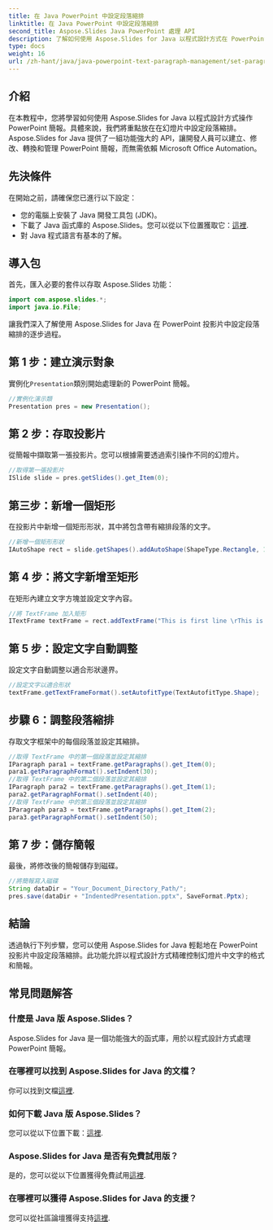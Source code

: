 ```yaml
---
title: 在 Java PowerPoint 中設定段落縮排
linktitle: 在 Java PowerPoint 中設定段落縮排
second_title: Aspose.Slides Java PowerPoint 處理 API
description: 了解如何使用 Aspose.Slides for Java 以程式設計方式在 PowerPoint 投影片中設定段落縮排。輕鬆增強您的簡報格式。
type: docs
weight: 16
url: /zh-hant/java/java-powerpoint-text-paragraph-management/set-paragraph-indent-java-powerpoint/
---
```

## 介紹
在本教程中，您將學習如何使用 Aspose.Slides for Java 以程式設計方式操作 PowerPoint 簡報。具體來說，我們將重點放在在幻燈片中設定段落縮排。 Aspose.Slides for Java 提供了一組功能強大的 API，讓開發人員可以建立、修改、轉換和管理 PowerPoint 簡報，而無需依賴 Microsoft Office Automation。
## 先決條件
在開始之前，請確保您已進行以下設定：
- 您的電腦上安裝了 Java 開發工具包 (JDK)。
- 下載了 Java 函式庫的 Aspose.Slides。您可以從以下位置獲取它：[這裡](https://releases.aspose.com/slides/java/).
- 對 Java 程式語言有基本的了解。
## 導入包
首先，匯入必要的套件以存取 Aspose.Slides 功能：
```java
import com.aspose.slides.*;
import java.io.File;
```
讓我們深入了解使用 Aspose.Slides for Java 在 PowerPoint 投影片中設定段落縮排的逐步過程。
## 第 1 步：建立演示對象
實例化`Presentation`類別開始處理新的 PowerPoint 簡報。
```java
//實例化演示類
Presentation pres = new Presentation();
```
## 第 2 步：存取投影片
從簡報中擷取第一張投影片。您可以根據需要透過索引操作不同的幻燈片。
```java
//取得第一張投影片
ISlide slide = pres.getSlides().get_Item(0);
```
## 第三步：新增一個矩形
在投影片中新增一個矩形形狀，其中將包含帶有縮排段落的文字。
```java
//新增一個矩形形狀
IAutoShape rect = slide.getShapes().addAutoShape(ShapeType.Rectangle, 100, 100, 500, 150);
```
## 第 4 步：將文字新增至矩形
在矩形內建立文字方塊並設定文字內容。
```java
//將 TextFrame 加入矩形
ITextFrame textFrame = rect.addTextFrame("This is first line \rThis is second line \rThis is third line");
```
## 第 5 步：設定文字自動調整
設定文字自動調整以適合形狀邊界。
```java
//設定文字以適合形狀
textFrame.getTextFrameFormat().setAutofitType(TextAutofitType.Shape);
```
## 步驟 6：調整段落縮排
存取文字框架中的每個段落並設定其縮排。
```java
//取得 TextFrame 中的第一個段落並設定其縮排
IParagraph para1 = textFrame.getParagraphs().get_Item(0);
para1.getParagraphFormat().setIndent(30);
//取得 TextFrame 中的第二個段落並設定其縮排
IParagraph para2 = textFrame.getParagraphs().get_Item(1);
para2.getParagraphFormat().setIndent(40);
//取得 TextFrame 中的第三個段落並設定其縮排
IParagraph para3 = textFrame.getParagraphs().get_Item(2);
para3.getParagraphFormat().setIndent(50);
```
## 第 7 步：儲存簡報
最後，將修改後的簡報儲存到磁碟。
```java
//將簡報寫入磁碟
String dataDir = "Your_Document_Directory_Path/";
pres.save(dataDir + "IndentedPresentation.pptx", SaveFormat.Pptx);
```
## 結論
透過執行下列步驟，您可以使用 Aspose.Slides for Java 輕鬆地在 PowerPoint 投影片中設定段落縮排。此功能允許以程式設計方式精確控制幻燈片中文字的格式和簡報。

## 常見問題解答
### 什麼是 Java 版 Aspose.Slides？
Aspose.Slides for Java 是一個功能強大的函式庫，用於以程式設計方式處理 PowerPoint 簡報。
### 在哪裡可以找到 Aspose.Slides for Java 的文檔？
你可以找到文檔[這裡](https://reference.aspose.com/slides/java/).
### 如何下載 Java 版 Aspose.Slides？
您可以從以下位置下載：[這裡](https://releases.aspose.com/slides/java/).
### Aspose.Slides for Java 是否有免費試用版？
是的，您可以從以下位置獲得免費試用[這裡](https://releases.aspose.com/).
### 在哪裡可以獲得 Aspose.Slides for Java 的支援？
您可以從社區論壇獲得支持[這裡](https://forum.aspose.com/c/slides/11).